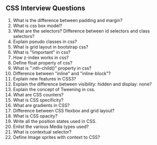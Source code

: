 ## CSS Interview Questions

1. What is the difference between padding and margin?
1. What is css box model?
1. What are the selectors? Difference between id selectors and class selectors?
1. Explain pseudo classes in css?
1. What is grid layout in bootstrap css?
1. What is "!important" in css?
1. How z-index works in css?
1. Define float property of css?
1. What is ":nth-child()" property in css?
1. Difference between "inline" and "inline-block"?
1. Explain new features in CSS3? 
1. Explain the difference between visibility: hidden and display: none?
1. Explain the concept of Tweening in css.
1. What are CSS counters?
1. What is CSS specificity?
1. What are gradients in CSS?
1. Difference between CSS flexbox and grid layout?
1. What is CSS opacity?
1. Write all the position states used in CSS.
1. Enlist the various Media types used?
1. What is contextual selector?
1. Define Image sprites with context to CSS?

